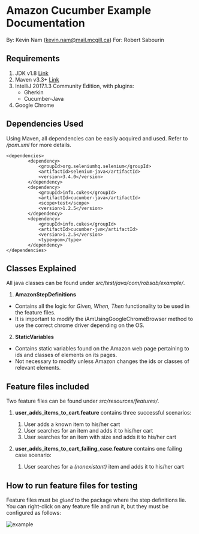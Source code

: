 # Amazon Cucumber Example Documentation
By: Kevin Nam (kevin.nam@mail.mcgill.ca)
For: Robert Sabourin

## Requirements
1. JDK v1.8 [Link](http://www.oracle.com/technetwork/java/javase/downloads/jdk8-downloads-2133151.html)
2. Maven v3.3+ [Link](https://maven.apache.org/download.cgi)
3. IntelliJ 2017.1.3 Community Edition, with plugins:
   - Gherkin
   - Cucumber-Java
4. Google Chrome

## Dependencies Used

Using Maven, all dependencies can be easily acquired and used. Refer to */pom.xml* for more details.

```
<dependencies>
        <dependency>
            <groupId>org.seleniumhq.selenium</groupId>
            <artifactId>selenium-java</artifactId>
            <version>3.4.0</version>
        </dependency>
        <dependency>
            <groupId>info.cukes</groupId>
            <artifactId>cucumber-java</artifactId>
            <scope>test</scope>
            <version>1.2.5</version>
        </dependency>
        <dependency>
            <groupId>info.cukes</groupId>
            <artifactId>cucumber-jvm</artifactId>
            <version>1.2.5</version>
            <type>pom</type>
        </dependency>
</dependencies>
```

## Classes Explained

All java classes can be found under *src/test/java/com/robsab/example/*.

1. **AmazonStepDefinitions**
  * Contains all the logic for *Given, When, Then* functionality to be used in the feature files.
  * It is important to modify the iAmUsingGoogleChromeBrowser method to use the correct chrome driver depending on the OS.
2. **StaticVariables**
  * Contains static variables found on the Amazon web page pertaining to ids and classes of elements on its pages.
  * Not necessary to modify unless Amazon changes the ids or classes of relevant elements.

## Feature files included

Two feature files can be found under *src/resources/features/*.

1. **user_adds_items_to_cart.feature** contains three successful scenarios:
   1. User adds a known item to his/her cart
   2. User searches for an item and adds it to his/her cart
   3. User searches for an item with size and adds it to his/her cart

2. **user_adds_items_to_cart_failing_case.feature** contains one failing case scenario:
   1. User searches for a *(nonexistant)* item and adds it to his/her cart

## How to run feature files for testing

Feature files must be *glued* to the package where the step definitions lie.
You can right-click on any feature file and run it, but they must be configured as follows:

![example](http://i.imgur.com/K0HXlMt.png "Example configuration")


